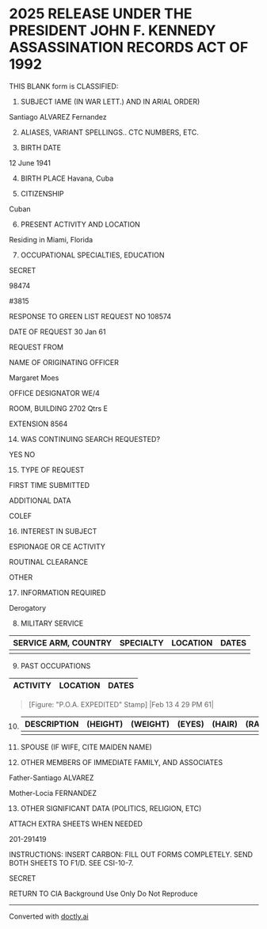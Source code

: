 # 2025 RELEASE UNDER THE PRESIDENT JOHN F. KENNEDY ASSASSINATION RECORDS ACT OF 1992

THIS BLANK form is CLASSIFIED:

1. SUBJECT IAME (IN WAR LETT.) AND IN ARIAL ORDER)

Santiago ALVAREZ Fernandez

2. ALIASES, VARIANT SPELLINGS.. CTC NUMBERS, ETC.

3. BIRTH DATE

12 June 1941

4. BIRTH PLACE
   Havana, Cuba

5. CITIZENSHIP

Cuban

6. PRESENT ACTIVITY AND LOCATION

Residing in Miami, Florida

7. OCCUPATIONAL SPECIALTIES, EDUCATION

SECRET

98474

#3815

RESPONSE TO GREEN LIST
REQUEST NO 108574

DATE OF REQUEST 30 Jan 61

REQUEST FROM

NAME OF ORIGINATING OFFICER

Margaret Moes

OFFICE DESIGNATOR WE/4

ROOM, BUILDING 2702 Qtrs E

EXTENSION 8564

14. WAS CONTINUING SEARCH REQUESTED?

YES NO

15. TYPE OF REQUEST

FIRST TIME SUBMITTED

ADDITIONAL DATA

COLEF

16. INTEREST IN SUBJECT

ESPIONAGE OR CE ACTIVITY

ROUTINAL CLEARANCE

OTHER

17. INFORMATION REQUIRED

Derogatory

8. MILITARY SERVICE

| SERVICE ARM, COUNTRY | SPECIALTY | LOCATION | DATES |
| -------------------- | --------- | -------- | ----- |
|                      |           |          |       |


9. PAST OCCUPATIONS

| ACTIVITY | LOCATION | DATES |
| -------- | -------- | ----- |
> [Figure: "P.O.A. EXPEDITED" Stamp]
> |Feb 13 4 29 PM 61|


10. | DESCRIPTION | (HEIGHT) | (WEIGHT) | (EYES) | (HAIR) | (RACE) | (OTHER) |
    | ----------- | -------- | -------- | ------ | ------ | ------ | ------- |
    |             |          |          |        |        |        |         |


11. SPOUSE (IF WIFE, CITE MAIDEN NAME)


12. OTHER MEMBERS OF IMMEDIATE FAMILY, AND ASSOCIATES

Father-Santiago ALVAREZ

Mother-Locia FERNANDEZ

13. OTHER SIGNIFICANT DATA (POLITICS, RELIGION, ETC)

ATTACH EXTRA SHEETS WHEN NEEDED

201-291419

INSTRUCTIONS: INSERT CARBON: FILL OUT FORMS COMPLETELY.
SEND BOTH SHEETS TO F1/D. SEE CSI-10-7.

SECRET

RETURN TO CIA
Background Use Only
Do Not Reproduce


---
Converted with [doctly.ai](https://doctly.ai)
